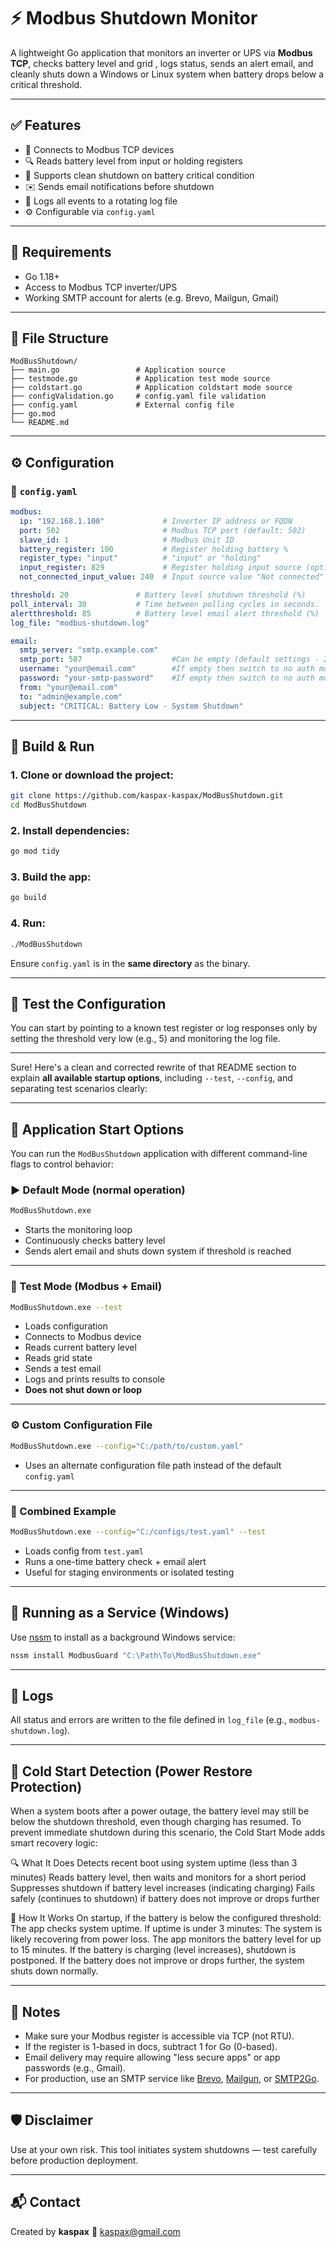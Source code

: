 # ⚡ Modbus Shutdown Monitor

A lightweight Go application that monitors an inverter or UPS via **Modbus TCP**, checks battery level and grid , logs status, sends an alert email, and cleanly shuts down a Windows or Linux system when battery drops below a critical threshold.

---

## ✅ Features

- 📡 Connects to Modbus TCP devices
- 🔍 Reads battery level from input or holding registers
- 🔐 Supports clean shutdown on battery critical condition
- ✉️ Sends email notifications before shutdown
- 📄 Logs all events to a rotating log file
- ⚙️ Configurable via `config.yaml`

---

## 💠 Requirements

- Go 1.18+
- Access to Modbus TCP inverter/UPS
- Working SMTP account for alerts (e.g. Brevo, Mailgun, Gmail)

---

## 📁 File Structure

```
ModBusShutdown/
├── main.go                 # Application source
├── testmode.go             # Application test mode source
├── coldstart.go            # Application coldstart mode source
├── configValidation.go     # config.yaml file validation
├── config.yaml             # External config file
├── go.mod
└── README.md
```

---

## ⚙️ Configuration

### 📄 `config.yaml`

```yaml
modbus:
  ip: "192.168.1.100"             # Inverter IP address or FQDN
  port: 502                       # Modbus TCP port (default: 502)
  slave_id: 1                     # Modbus Unit ID
  battery_register: 100           # Register holding battery %
  register_type: "input"          # "input" or "holding"
  input_register: 829             # Register holding input source (optional)
  not_connected_input_value: 240  # Input source value "Not connected" (optional)

threshold: 20               # Battery level shutdown threshold (%)
poll_interval: 30           # Time between polling cycles in seconds.
alertthreshold: 85          # Battery level email alert threshold (%)
log_file: "modbus-shutdown.log"

email:
  smtp_server: "smtp.example.com"
  smtp_port: 587                    #Can be empty (default settings - 25 without auth, 587 with auth)
  username: "your@email.com"        #If empty then switch to no auth mode (by default port 25)
  password: "your-smtp-password"    #If empty then switch to no auth mode (by default port 25)
  from: "your@email.com"
  to: "admin@example.com"
  subject: "CRITICAL: Battery Low - System Shutdown"
```

---

## 🚀 Build & Run

### 1. Clone or download the project:

```bash
git clone https://github.com/kaspax-kaspax/ModBusShutdown.git
cd ModBusShutdown
```

### 2. Install dependencies:

```bash
go mod tidy
```

### 3. Build the app:

```bash
go build
```

### 4. Run:

```bash
./ModBusShutdown
```

Ensure `config.yaml` is in the **same directory** as the binary.

---

## 🥪 Test the Configuration


You can start by pointing to a known test register or log responses only by setting the threshold very low (e.g., 5) and monitoring the log file.

---

Sure! Here's a clean and corrected rewrite of that README section to explain **all available startup options**, including `--test`, `--config`, and separating test scenarios clearly:

---

## 🧭 Application Start Options

You can run the `ModBusShutdown` application with different command-line flags to control behavior:

### ▶️ Default Mode (normal operation)
```bash
ModBusShutdown.exe
```
- Starts the monitoring loop
- Continuously checks battery level
- Sends alert email and shuts down system if threshold is reached

---

### 🧪 Test Mode (Modbus + Email)
```bash
ModBusShutdown.exe --test
```
- Loads configuration
- Connects to Modbus device
- Reads current battery level
- Reads grid state
- Sends a test email
- Logs and prints results to console
- **Does not shut down or loop**

---

### ⚙️ Custom Configuration File
```bash
ModBusShutdown.exe --config="C:/path/to/custom.yaml"
```
- Uses an alternate configuration file path instead of the default `config.yaml`

---

### 🔀 Combined Example
```bash
ModBusShutdown.exe --config="C:/configs/test.yaml" --test
```
- Loads config from `test.yaml`
- Runs a one-time battery check + email alert
- Useful for staging environments or isolated testing

---

## 🔁 Running as a Service (Windows)

Use [nssm](https://nssm.cc/) to install as a background Windows service:

```bash
nssm install ModbusGuard "C:\Path\To\ModBusShutdown.exe"
```

---

## 📓 Logs

All status and errors are written to the file defined in `log_file` (e.g., `modbus-shutdown.log`).

---

## 🔌 Cold Start Detection (Power Restore Protection)

When a system boots after a power outage, the battery level may still be below the shutdown threshold, even though charging has resumed. To prevent immediate shutdown during this scenario, the Cold Start Mode adds smart recovery logic:

🔍 What It Does
    Detects recent boot using system uptime (less than 3 minutes)
    Reads battery level, then waits and monitors for a short period
    Suppresses shutdown if battery level increases (indicating charging)
    Fails safely (continues to shutdown) if battery does not improve or drops further

🧠 How It Works
    On startup, if the battery is below the configured threshold:
    The app checks system uptime.
    If uptime is under 3 minutes:
    The system is likely recovering from power loss.
    The app monitors the battery level for up to 15 minutes.
    If the battery is charging (level increases), shutdown is postponed.
    If the battery does not improve or drops further, the system shuts down normally.

---

## 🔐 Notes

- Make sure your Modbus register is accessible via TCP (not RTU).
- If the register is 1-based in docs, subtract 1 for Go (0-based).
- Email delivery may require allowing "less secure apps" or app passwords (e.g., Gmail).
- For production, use an SMTP service like [Brevo](https://www.brevo.com/), [Mailgun](https://www.mailgun.com/), or [SMTP2Go](https://www.smtp2go.com/).

---

## 🛡 Disclaimer

Use at your own risk. This tool initiates system shutdowns — test carefully before production deployment.

---

## 📬 Contact

Created by **kaspax**
📧 [kaspax@gmail.com](mailto:kaspax@gmail.com)

